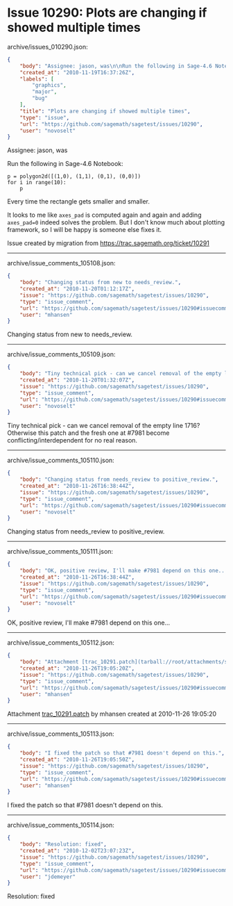 # Issue 10290: Plots are changing if showed multiple times

archive/issues_010290.json:
```json
{
    "body": "Assignee: jason, was\n\nRun the following in Sage-4.6 Notebook:\n\n```\np = polygon2d([(1,0), (1,1), (0,1), (0,0)])\nfor i in range(10):\n    p\n```\n\nEvery time the rectangle gets smaller and smaller.\n\nIt looks to me like `axes_pad` is computed again and again and adding `axes_pad=0` indeed solves the problem. But I don't know much about plotting framework, so I will be happy is someone else fixes it.\n\nIssue created by migration from https://trac.sagemath.org/ticket/10291\n\n",
    "created_at": "2010-11-19T16:37:26Z",
    "labels": [
        "graphics",
        "major",
        "bug"
    ],
    "title": "Plots are changing if showed multiple times",
    "type": "issue",
    "url": "https://github.com/sagemath/sagetest/issues/10290",
    "user": "novoselt"
}
```
Assignee: jason, was

Run the following in Sage-4.6 Notebook:

```
p = polygon2d([(1,0), (1,1), (0,1), (0,0)])
for i in range(10):
    p
```

Every time the rectangle gets smaller and smaller.

It looks to me like `axes_pad` is computed again and again and adding `axes_pad=0` indeed solves the problem. But I don't know much about plotting framework, so I will be happy is someone else fixes it.

Issue created by migration from https://trac.sagemath.org/ticket/10291





---

archive/issue_comments_105108.json:
```json
{
    "body": "Changing status from new to needs_review.",
    "created_at": "2010-11-20T01:12:17Z",
    "issue": "https://github.com/sagemath/sagetest/issues/10290",
    "type": "issue_comment",
    "url": "https://github.com/sagemath/sagetest/issues/10290#issuecomment-105108",
    "user": "mhansen"
}
```

Changing status from new to needs_review.



---

archive/issue_comments_105109.json:
```json
{
    "body": "Tiny technical pick - can we cancel removal of the empty line 1716? Otherwise this patch and the fresh one at #7981 become conflicting/interdependent for no real reason.",
    "created_at": "2010-11-20T01:32:07Z",
    "issue": "https://github.com/sagemath/sagetest/issues/10290",
    "type": "issue_comment",
    "url": "https://github.com/sagemath/sagetest/issues/10290#issuecomment-105109",
    "user": "novoselt"
}
```

Tiny technical pick - can we cancel removal of the empty line 1716? Otherwise this patch and the fresh one at #7981 become conflicting/interdependent for no real reason.



---

archive/issue_comments_105110.json:
```json
{
    "body": "Changing status from needs_review to positive_review.",
    "created_at": "2010-11-26T16:38:44Z",
    "issue": "https://github.com/sagemath/sagetest/issues/10290",
    "type": "issue_comment",
    "url": "https://github.com/sagemath/sagetest/issues/10290#issuecomment-105110",
    "user": "novoselt"
}
```

Changing status from needs_review to positive_review.



---

archive/issue_comments_105111.json:
```json
{
    "body": "OK, positive review, I'll make #7981 depend on this one...",
    "created_at": "2010-11-26T16:38:44Z",
    "issue": "https://github.com/sagemath/sagetest/issues/10290",
    "type": "issue_comment",
    "url": "https://github.com/sagemath/sagetest/issues/10290#issuecomment-105111",
    "user": "novoselt"
}
```

OK, positive review, I'll make #7981 depend on this one...



---

archive/issue_comments_105112.json:
```json
{
    "body": "Attachment [trac_10291.patch](tarball://root/attachments/some-uuid/ticket10291/trac_10291.patch) by mhansen created at 2010-11-26 19:05:20",
    "created_at": "2010-11-26T19:05:20Z",
    "issue": "https://github.com/sagemath/sagetest/issues/10290",
    "type": "issue_comment",
    "url": "https://github.com/sagemath/sagetest/issues/10290#issuecomment-105112",
    "user": "mhansen"
}
```

Attachment [trac_10291.patch](tarball://root/attachments/some-uuid/ticket10291/trac_10291.patch) by mhansen created at 2010-11-26 19:05:20



---

archive/issue_comments_105113.json:
```json
{
    "body": "I fixed the patch so that #7981 doesn't depend on this.",
    "created_at": "2010-11-26T19:05:50Z",
    "issue": "https://github.com/sagemath/sagetest/issues/10290",
    "type": "issue_comment",
    "url": "https://github.com/sagemath/sagetest/issues/10290#issuecomment-105113",
    "user": "mhansen"
}
```

I fixed the patch so that #7981 doesn't depend on this.



---

archive/issue_comments_105114.json:
```json
{
    "body": "Resolution: fixed",
    "created_at": "2010-12-02T23:07:23Z",
    "issue": "https://github.com/sagemath/sagetest/issues/10290",
    "type": "issue_comment",
    "url": "https://github.com/sagemath/sagetest/issues/10290#issuecomment-105114",
    "user": "jdemeyer"
}
```

Resolution: fixed
